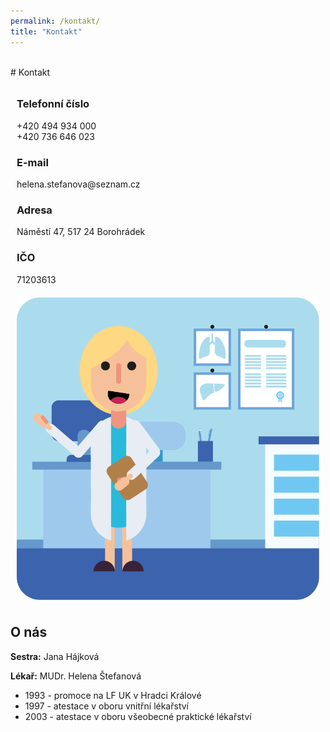 ```yaml
---
permalink: /kontakt/
title: "Kontakt"
---
```

<head>
  <link rel="shortcut icon" type="image/x-icon" href="favicon.ico">
  <style type="text/css">
   #my-br {
       opacity: 0;
    }
   a, a:hover, a:focus, a:active, a:link, a:visited {
        color: inherit;
        text-decoration: none; 
    }
    img {
      padding: 10px;
      flex: 50%;
      width: 50%;
    }
    #con {
      flex: 50%;
      padding: 10px;
    }
    #container {
      display: flex;
      flex-wrap: wrap;
    }
    @media (max-width: 600px) {
    #con {
    flex: 100%;
  }
  img {
    width: 100%;
    flex: 100%;
  }
}
  </style>
</head>

<div id="my-br">spacer</div>
# Kontakt
<div id="container">
<div id="con">
<h3>Telefonní číslo</h3>
<a href="tel:+420-494-934-000">+420 494 934 000</a><br>
<a href="tel:+420-736-646-023">+420 736 646 023</a>

<h3>E-mail</h3>
<a href="mailto:helena.stefanova@seznam.cz">helena.stefanova@seznam.cz</a>

<h3>Adresa</h3>
Náměstí 47, 517 24 Borohrádek

<h3>IČO</h3>
71203613
</div>
<img src="/assets/images/office.svg" alt="doctor" class="doctor">
</div>

## O nás
**Sestra:** Jana Hájková

**Lékař:** MUDr. Helena Štefanová

- 1993 - promoce na LF UK v Hradci Králové
- 1997 - atestace v oboru vnitřní lékařství
- 2003 - atestace v oboru všeobecné praktické lékařství


